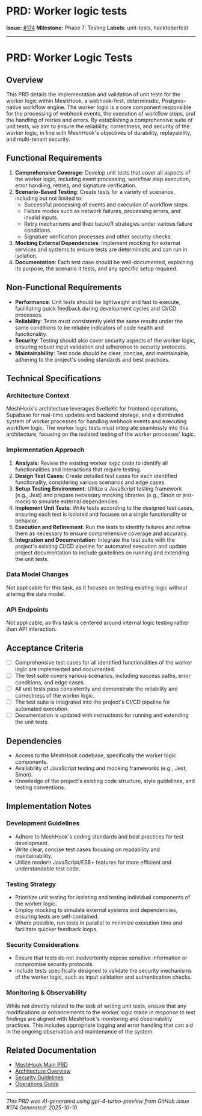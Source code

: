 # PRD: Worker logic tests

**Issue:** [#174](https://github.com/profullstack/meshhook/issues/174)
**Milestone:** Phase 7: Testing
**Labels:** unit-tests, hacktoberfest

---

# PRD: Worker Logic Tests

## Overview

This PRD details the implementation and validation of unit tests for the worker logic within MeshHook, a webhook-first, deterministic, Postgres-native workflow engine. The worker logic is a core component responsible for the processing of webhook events, the execution of workflow steps, and the handling of retries and errors. By establishing a comprehensive suite of unit tests, we aim to ensure the reliability, correctness, and security of the worker logic, in line with MeshHook's objectives of durability, replayability, and multi-tenant security.

## Functional Requirements

1. **Comprehensive Coverage**: Develop unit tests that cover all aspects of the worker logic, including event processing, workflow step execution, error handling, retries, and signature verification.
2. **Scenario-Based Testing**: Create tests for a variety of scenarios, including but not limited to:
   - Successful processing of events and execution of workflow steps.
   - Failure modes such as network failures, processing errors, and invalid inputs.
   - Retry mechanisms and their backoff strategies under various failure conditions.
   - Signature verification processes and other security checks.
3. **Mocking External Dependencies**: Implement mocking for external services and systems to ensure tests are deterministic and can run in isolation.
4. **Documentation**: Each test case should be well-documented, explaining its purpose, the scenario it tests, and any specific setup required.

## Non-Functional Requirements

- **Performance**: Unit tests should be lightweight and fast to execute, facilitating quick feedback during development cycles and CI/CD processes.
- **Reliability**: Tests must consistently yield the same results under the same conditions to be reliable indicators of code health and functionality.
- **Security**: Testing should also cover security aspects of the worker logic, ensuring robust input validation and adherence to security protocols.
- **Maintainability**: Test code should be clear, concise, and maintainable, adhering to the project's coding standards and best practices.

## Technical Specifications

### Architecture Context

MeshHook's architecture leverages SvelteKit for frontend operations, Supabase for real-time updates and backend storage, and a distributed system of worker processes for handling webhook events and executing workflow logic. The worker logic tests must integrate seamlessly into this architecture, focusing on the isolated testing of the worker processes' logic.

### Implementation Approach

1. **Analysis**: Review the existing worker logic code to identify all functionalities and interactions that require testing.
2. **Design Test Cases**: Create detailed test cases for each identified functionality, considering various scenarios and edge cases.
3. **Setup Testing Environment**: Utilize a JavaScript testing framework (e.g., Jest) and prepare necessary mocking libraries (e.g., Sinon or jest-mock) to simulate external dependencies.
4. **Implement Unit Tests**: Write tests according to the designed test cases, ensuring each test is isolated and focuses on a single functionality or behavior.
5. **Execution and Refinement**: Run the tests to identify failures and refine them as necessary to ensure comprehensive coverage and accuracy.
6. **Integration and Documentation**: Integrate the test suite with the project's existing CI/CD pipeline for automated execution and update project documentation to include guidelines on running and extending the unit tests.

### Data Model Changes

Not applicable for this task, as it focuses on testing existing logic without altering the data model.

### API Endpoints

Not applicable, as this task is centered around internal logic testing rather than API interaction.

## Acceptance Criteria

- [ ] Comprehensive test cases for all identified functionalities of the worker logic are implemented and documented.
- [ ] The test suite covers various scenarios, including success paths, error conditions, and edge cases.
- [ ] All unit tests pass consistently and demonstrate the reliability and correctness of the worker logic.
- [ ] The test suite is integrated into the project's CI/CD pipeline for automated execution.
- [ ] Documentation is updated with instructions for running and extending the unit tests.

## Dependencies

- Access to the MeshHook codebase, specifically the worker logic components.
- Availability of JavaScript testing and mocking frameworks (e.g., Jest, Sinon).
- Knowledge of the project's existing code structure, style guidelines, and testing conventions.

## Implementation Notes

### Development Guidelines

- Adhere to MeshHook's coding standards and best practices for test development.
- Write clear, concise test cases focusing on readability and maintainability.
- Utilize modern JavaScript/ES6+ features for more efficient and understandable test code.

### Testing Strategy

- Prioritize unit testing for isolating and testing individual components of the worker logic.
- Employ mocking to simulate external systems and dependencies, ensuring tests are self-contained.
- Where possible, run tests in parallel to minimize execution time and facilitate quicker feedback loops.

### Security Considerations

- Ensure that tests do not inadvertently expose sensitive information or compromise security protocols.
- Include tests specifically designed to validate the security mechanisms of the worker logic, such as input validation and authentication checks.

### Monitoring & Observability

While not directly related to the task of writing unit tests, ensure that any modifications or enhancements to the worker logic made in response to test findings are aligned with MeshHook's monitoring and observability practices. This includes appropriate logging and error handling that can aid in the ongoing observation and maintenance of the system.

## Related Documentation

- [MeshHook Main PRD](../PRD.md)
- [Architecture Overview](../Architecture.md)
- [Security Guidelines](../Security.md)
- [Operations Guide](../Operations.md)

---

*This PRD was AI-generated using gpt-4-turbo-preview from GitHub issue #174*
*Generated: 2025-10-10*
